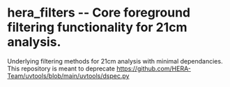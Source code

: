 # hera_filters -- Core foreground filtering functionality for 21cm analysis.
Underlying filtering methods for 21cm analysis with minimal dependancies. This repository is meant to deprecate https://github.com/HERA-Team/uvtools/blob/main/uvtools/dspec.py
